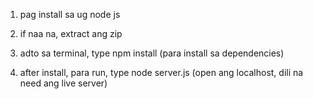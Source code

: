 1. pag install sa ug node js

2. if naa na, extract ang zip

3. adto sa terminal, type npm install (para install sa dependencies)

4. after install, para run, type node server.js (open ang localhost, dili na need ang live server)
